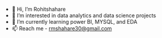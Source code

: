 - 👋 Hi, I’m Rohitshahare
- 👀 I’m interested in data analytics and data science projects
- 🌱 I’m currently learning power BI, MYSQL, and EDA
- 📫 Reach me - rmshahare30@gmail.com

<!---
Rohitshahare/Rohitshahare is a ✨ special ✨ repository because its `README.md` (this file) appears on your GitHub profile.
You can click the Preview link to take a look at your changes.
--->
